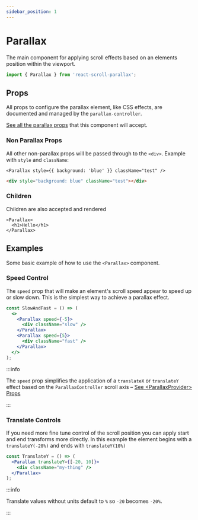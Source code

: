 ```yaml
---
sidebar_position: 1
---
```


# Parallax

The main component for applying scroll effects based on an elements position within the viewport.

```jsx
import { Parallax } from 'react-scroll-parallax';
```

## Props

All props to configure the parallax element, like CSS effects, are documented and managed by the `parallax-controller`.

[See all the parallax props](/docs/usage/parallax-props) that this component will accept.

### Non Parallax Props

All other non-parallax props will be passed through to the `<div>`. Example with `style` and `className`:

```tsx
<Parallax style={{ background: 'blue' }} className="test" />
```

```html title="Output HTML"
<div style="background: blue" className="test"></div>
```

### Children

Children are also accepted and rendered

```tsx
<Parallax>
  <h1>Hello</h1>
</Parallax>
```

## Examples

Some basic example of how to use the `<Parallax>` component.

### Speed Control

The `speed` prop that will make an element's scroll speed appear to speed up or slow down. This is the simplest way to achieve a parallax effect.

```jsx
const SlowAndFast = () => (
  <>
    <Parallax speed={-5}>
      <div className="slow" />
    </Parallax>
    <Parallax speed={5}>
      <div className="fast" />
    </Parallax>
  </>
);
```

:::info

The `speed` prop simplifies the application of a `translateX` or `translateY` effect based on the `ParallaxController` scroll axis – [See <ParallaxProvider\> Props](/docs/usage/components/parallax-provider#parallaxprovider-props)

:::

### Translate Controls

If you need more fine tune control of the scroll position you can apply start and end transforms more directly. In this example the element begins with a `translateY(-20%)` and ends with `translateY(10%)`

```jsx
const TranslateY = () => (
  <Parallax translateY={[-20, 10]}>
    <div className="my-thing" />
  </Parallax>
);
```

:::info

Translate values without units default to `%` so `-20` becomes `-20%`.

:::
